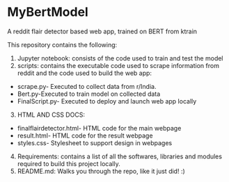 # MyBertModel
A reddit flair detector based web app, trained on BERT from ktrain

This repository contains the following:
1. Jupyter notebook: consists of the code used to train and test the model
2. scripts: contains the executable code used to scrape information from reddit and the code used to build the web app: 
- scrape.py- Executed to collect data from r/India. 
- Bert.py-Executed to train model on collected data
- FinalScript.py- Executed to deploy and launch web app locally
3. HTML AND CSS DOCS:
- finalflairdetector.html- HTML code for the main webpage
- result.html- HTML code for the result webpage
- styles.css- Stylesheet to support design in webpages
4. Requirements: contains a list of all the softwares, libraries and modules required to build this project locally. 
5. README.md: Walks you through the repo, like it just did! :)
